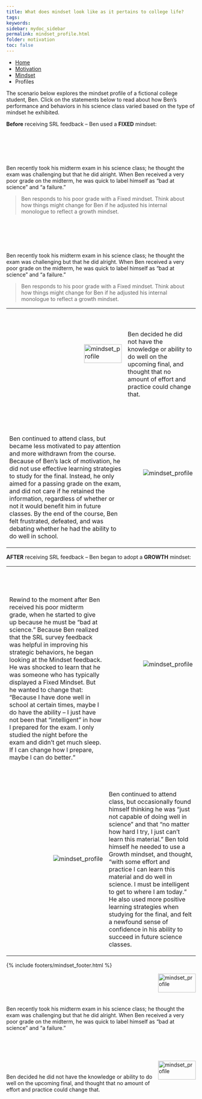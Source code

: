 ```yaml
---
title: What does mindset look like as it pertains to college life?
tags: 
keywords: 
sidebar: mydoc_sidebar
permalink: mindset_profile.html
folder: motivation
toc: false
---
```


<ul class="breadcrumb">
    <li><a href="index.html">Home</a></li>
    <li><a href="motivation.html">Motivation</a></li>
    <li><a href="mindset.html">Mindset</a></li>
    <li class="active">Profiles</li>
</ul>

The scenario below explores the mindset profile of a fictional college student, Ben. Click on the statements below to read about how Ben’s performance and behaviors in his science class varied based on the type of mindset he exhibited. 
 

**Before** receiving SRL feedback – Ben used a  **FIXED** mindset:

<div class="col-md-6" style="margin-top: 100px"> <!-- Adjust the margin-top until the text displays where you want -->
Ben recently took his midterm exam in his science class; he thought the exam was challenging but that he did alright. When Ben received a very poor grade on the midterm, he was quick to label himself as “bad at science” and “a failure.”
</div><div class="col-md-6"><blockquote class="oval-thought">
Ben responds to his poor grade with a Fixed mindset. Think about how things might change for Ben if he adjusted his internal monologue to reflect a growth mindset.
</blockquote></div>

<div class="col-md-6" style="margin-top: 100px"> <!-- Adjust the margin-top until the text displays where you want -->
Ben recently took his midterm exam in his science class; he thought the exam was challenging but that he did alright. When Ben received a very poor grade on the midterm, he was quick to label himself as “bad at science” and “a failure.”
</div><div class="col-md-6"><blockquote class="pinched">
Ben responds to his poor grade with a Fixed mindset. Think about how things might change for Ben if he adjusted his internal monologue to reflect a growth mindset.
</blockquote></div>



<table>
   <!-- tr>
      <td>
         <br>
         <br>
         <br>
         <p>Ben recently took his midterm exam in his science class; he thought the exam was challenging but that he did alright. When Ben received a very poor grade on the midterm, he was quick to label himself as “bad at science” and “a failure.” </p>
      </td>
      <td>
         <img img src='images/mindsetsee1.png' width="100px" height="50px" alt='mindset_profile'/>
      </td>
   </tr -->
   <tr>
      <td>
         <img src='images/mindsetsee2.png' width="100" height="50" alt='mindset_profile' />
      </td>
      <td>
         <br>
         <br>
         <p>Ben decided he did not have the knowledge or ability to do well on the upcoming final, and thought that no amount of effort and practice could change that. </p>
      </td>
   </tr>
   <tr>
      <td>
         <br>
         <br>
         <br>
         <p>Ben continued to attend class, but became less motivated to pay attention and more withdrawn from the course. Because of Ben’s lack of motivation, he did not use effective learning strategies to study for the final. Instead, he only aimed for a passing grade on the exam, and did not care if he retained the information, regardless of whether or not it would benefit him in future classes. By the end of the course, Ben felt frustrated, defeated, and was debating whether he had the ability to do well in school. </p>
      </td>
       <td>
         <img src='images/mindsetsee3.png' alt='mindset_profile' />
      </td>
   </tr>
</table> 
 
 **AFTER** receiving SRL feedback – Ben began to adopt a **GROWTH** mindset:
 
 <table>
   <tr>
      <td>
         <br>
         <br>
         <br>
         <p>Rewind to the moment after Ben received his poor midterm grade, when he started to give up because he must be “bad at science.” Because Ben realized that the SRL survey feedback was helpful in improving his strategic behaviors, he began looking at the Mindset feedback. He was shocked to learn that he was someone who has typically displayed a Fixed Mindset. But he wanted to change that: “Because I have done well in school at certain times, maybe I do have the ability – I just have not been that “intelligent” in how I prepared for the exam.  I only studied the night before the exam and didn’t get much sleep. If I can change how I prepare, maybe I can do better.”  </p>
      </td>
      <td>
         <img src='images/mindsetsee4.png' alt='mindset_profile' />
      </td>
   </tr>
   <tr>
      <td>
         <img src='images/mindsetsee5.png' alt='mindset_profile' />
      </td>
      <td>
         <br>
         <br>
         <p>Ben continued to attend class, but occasionally found himself thinking he was “just not capable of doing well in science” and that “no matter how hard I try, I just can’t learn this material.” Ben told himself he needed to use a Growth mindset, and thought, “with some effort and practice I can learn this material and do well in science. I must be intelligent to get to where I am today.” He also used more positive learning strategies when studying for the final, and felt a newfound sense of confidence in his ability to succeed in future science classes. </p>
      </td>
   </tr>
 </table> 
 
 
 {% include footers/mindset_footer.html %}
 
 
 
<style>
img {
    float: right;
       margin: 0px 0px 15px 0px
}
</style>

<p><img img src='images/mindsetsee1.png' width="100px" height="50px" alt='mindset_profile'/>
<br>
<br>
<br>
<br>
<br>
Ben recently took his midterm exam in his science class; he thought the exam was challenging but that he did alright. When Ben received a very poor grade on the midterm, he was quick to label himself as “bad at science” and “a failure.” 
</p>
<br>
<br>
<br>
<p><img src='images/mindsetsee2.png' width="100" height="50" alt='mindset_profile' />
<br>
<br>
Ben decided he did not have the knowledge or ability to do well on the upcoming final, and thought that no amount of effort and practice could change that.
</p>



